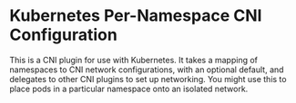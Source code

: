 # Kubernetes Per-Namespace CNI Configuration

This is a CNI plugin for use with Kubernetes.  It takes a mapping of
namespaces to CNI network configurations, with an optional default,
and delegates to other CNI plugins to set up networking.  You might
use this to place pods in a particular namespace onto an isolated
network.
